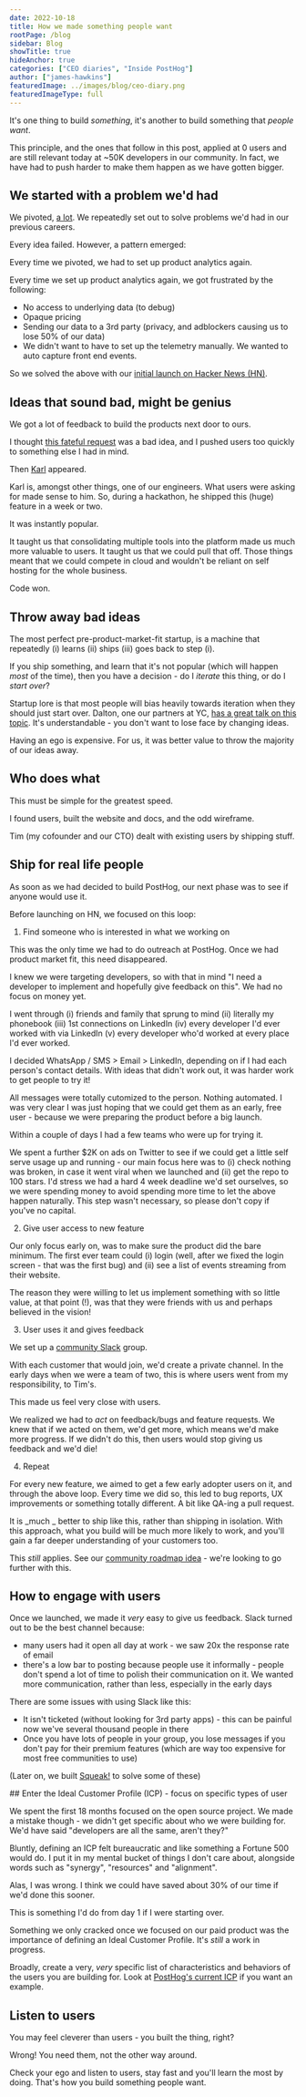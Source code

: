 ```yaml
---
date: 2022-10-18
title: How we made something people want
rootPage: /blog
sidebar: Blog
showTitle: true
hideAnchor: true
categories: ["CEO diaries", "Inside PostHog"]
author: ["james-hawkins"]
featuredImage: ../images/blog/ceo-diary.png
featuredImageType: full
---
```


It's one thing to build _something_, it's another to build something that _people want_.

This principle, and the ones that follow in this post, applied at 0 users and are still relevant today at ~50K developers in our community. In fact, we have had to push harder to make them happen as we have gotten bigger. 

## We started with a problem we'd had

We pivoted, [a lot](pivot-to-posthog). We repeatedly set out to solve problems we'd had in our previous careers.

Every idea failed. However, a pattern emerged:

Every time we pivoted, we had to set up product analytics again.

Every time we set up product analytics again, we got frustrated by the following:

* No access to underlying data (to debug)
* Opaque pricing
* Sending our data to a 3rd party (privacy, and adblockers causing us to lose 50% of our data)
* We didn't want to have to set up the telemetry manually. We wanted to auto capture front end events.

So we solved the above with our [initial launch on Hacker News (HN)](https://news.ycombinator.com/item?id=22376732).

## Ideas that sound bad, might be genius

We got a lot of feedback to build the products next door to ours.

I thought [this fateful request](https://github.com/PostHog/posthog/issues/149) was a bad idea, and I pushed users too quickly to something else I had in mind.

Then [Karl](/handbook/company/team/karl-aksel-puulmann) appeared.

Karl is, amongst other things, one of our engineers. What users were asking for made sense to him. So, during a hackathon, he shipped this (huge) feature in a week or two.

It was instantly popular.

It taught us that consolidating multiple tools into the platform made us much more valuable to users. It taught us that we could pull that off. Those things meant that we could compete in cloud and wouldn't be reliant on self hosting for the whole business.

Code won.

## Throw away bad ideas

The most perfect pre-product-market-fit startup, is a machine that repeatedly (i) learns (ii) ships (iii) goes back to step (i).

If you ship something, and learn that it's not popular (which will happen _most_ of the time), then you have a decision - do I _iterate_ this thing, or do I _start over_?

Startup lore is that most people will bias heavily towards iteration when they should just start over. Dalton, one our partners at YC, [has a great talk on this topic](https://www.ycombinator.com/library/6p-all-about-pivoting). It's understandable - you don't want to lose face by changing ideas.

Having an ego is expensive. For us, it was better value to throw the majority of our ideas away.

## Who does what

This must be simple for the greatest speed.

I found users, built the website and docs, and the odd wireframe.

Tim (my cofounder and our CTO) dealt with existing users by shipping stuff.

## Ship for real life people

As soon as we had decided to build PostHog, our next phase was to see if anyone would use it.

Before launching on HN, we focused on this loop:

1. Find someone who is interested in what we working on

This was the only time we had to do outreach at PostHog. Once we had product market fit, this need disappeared.

I knew we were targeting developers, so with that in mind "I need a developer to implement and hopefully give feedback on this". We had no focus on money yet.

I went through (i) friends and family that sprung to mind (ii) literally my phonebook (iii) 1st connections on LinkedIn (iv) every developer I'd ever worked with via LinkedIn (v) every developer who'd worked at every place I'd ever worked.

I decided WhatsApp / SMS > Email > LinkedIn, depending on if I had each person's contact details. With ideas that didn't work out, it was harder work to get people to try it!

All messages were totally cutomized to the person. Nothing automated. I was very clear I was just hoping that we could get them as an early, free user - because we were preparing the product before a big launch.

Within a couple of days I had a few teams who were up for trying it.

We spent a further $2K on ads on Twitter to see if we could get a little self serve usage up and running - our main focus here was to (i) check nothing was broken, in case it went viral when we launched and (ii) get the repo to 100 stars. I'd stress we had a hard 4 week deadline we'd set ourselves, so we were spending money to avoid spending more time to let the above happen naturally. This step wasn't necessary, so please don't copy if you've no capital.

2. Give user access to new feature

Our only focus early on, was to make sure the product did the bare minimum. The first ever team could (i) login (well, after we fixed the login screen - that was the first bug) and (ii) see a list of events streaming from their website.

The reason they were willing to let us implement something with so little value, at that point (!), was that they were friends with us and perhaps believed in the vision!

3. User uses it and gives feedback

We set up a [community Slack](../slack) group.

With each customer that would join, we'd create a private channel. In the early days when we were a team of two, this is where users went from my responsibility, to Tim's.

This made us feel very close with users.

We realized we had to _act_ on feedback/bugs and feature requests. We knew that if we acted on them, we'd get more, which means we'd make more progress. If we didn't do this, then users would stop giving us feedback and we'd die!

4. Repeat

For every new feature, we aimed to get a few early adopter users on it, and through the above loop. Every time we did so, this led to bug reports, UX improvements or something totally different. A bit like QA-ing a pull request.

It is _much _ better to ship like this, rather than shipping in isolation. With this approach, what you build will be much more likely to work, and you'll gain a far deeper understanding of your customers too.

This _still_ applies. See our [community roadmap idea](https://github.com/PostHog/posthog.com/issues/4453) - we're looking to go further with this.

## How to engage with users

Once we launched, we made it _very_ easy to give us feedback. Slack turned out to be the best channel because:

* many users had it open all day at work - we saw 20x the response rate of email
* there's a low bar to posting because people use it informally - people don't spend a lot of time to polish their communication on it. We wanted more communication, rather than less, especially in the early days

There are some issues with using Slack like this:

* It isn't ticketed (without looking for 3rd party apps) - this can be painful now we've several thousand people in there
* Once you have lots of people in your group, you lose messages if you don't pay for their premium features (which are way too expensive for most free communities to use)

(Later on, we built [Squeak!](https://github.com/posthog/squeak) to solve some of these)

## Enter the Ideal Customer Profile (ICP) - focus on specific types of user

We spent the first 18 months focused on the open source project. We made a mistake though - we didn't get specific about who we were building for. We'd have said "developers are all the same, aren't they?"

Bluntly, defining an ICP felt bureaucratic and like something a Fortune 500 would do. I put it in my mental bucket of things I don't care about, alongside words such as "synergy", "resources" and "alignment".

Alas, I was wrong. I think we could have saved about 30% of our time if we'd done this sooner.

This is something I'd do from day 1 if I were starting over.

Something we only cracked once we focused on our paid product was the importance of defining an Ideal Customer Profile. It's _still_ a work in progress.

Broadly, create a very, *very* specific list of characteristics and behaviors of the users you are building for. Look at [PostHog's current ICP](/handbook/strategy/overview#target-customers-for-2022) if you want an example.

## Listen to users

You may feel cleverer than users - you built the thing, right?

Wrong! You need them, not the other way around. 

Check your ego and listen to users, stay fast and you'll learn the most by doing. That's how you build something people want.